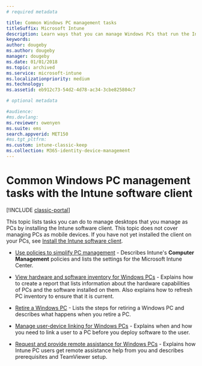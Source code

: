 ```yaml
---
# required metadata

title: Common Windows PC management tasks 
titleSuffix: Microsoft Intune
description: Learn ways that you can manage Windows PCs that run the Intune software client.
keywords:
author: dougeby
ms.author: dougeby
manager: dougeby
ms.date: 01/01/2018
ms.topic: archived
ms.service: microsoft-intune
ms.localizationpriority: medium
ms.technology:
ms.assetid: eb912c73-54d2-4d78-ac34-3cbe825804c7

# optional metadata

#audience:
#ms.devlang:
ms.reviewer: owenyen
ms.suite: ems
search.appverid: MET150
#ms.tgt_pltfrm:
ms.custom: intune-classic-keep
ms.collection: M365-identity-device-management
---
```


# Common Windows PC management tasks with the Intune software client

[!INCLUDE [classic-portal](includes/classic-portal.md)]

This topic lists tasks you can do to manage desktops that you manage as PCs by installing the Intune software client. This topic does not cover managing PCs as mobile devices. If you have not yet installed the client on your PCs, see [Install the Intune software client](install-the-windows-pc-client-with-microsoft-intune.md).

- [Use policies to simplify PC management](use-policies-to-simplify-windows-pc-management.md) - Describes Intune's **Computer Management** policies and lists the settings for the Microsoft Intune Center.

- [View hardware and software inventory for Windows PCs](view-hardware-and-software-inventory-for-windows-pcs-in-microsoft-intune.md) - Explains how to create a report that lists information about the hardware capabilities of PCs and the software installed on them. Also explains how to refresh PC inventory to ensure that it is current.

- [Retire a Windows PC](retire-a-windows-pc-with-microsoft-intune.md) - Lists the steps for retiring a Windows PC and describes what happens when you retire a PC.

- [Manage user-device linking for Windows PCs](manage-user-device-linking-for-windows-pcs-with-microsoft-intune.md) - Explains when and how you need to link a user to a PC before you deploy software to the user.

- [Request and provide remote assistance for Windows PCs](request-and-provide-remote-assistance-for-windows-pcs-in-microsoft-intune.md) - Explains how Intune PC users get remote assistance help from you and describes prerequisites and TeamViewer setup.
